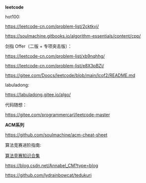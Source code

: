 **leetcode**

hot100:

https://leetcode-cn.com/problem-list/2cktkvj/

https://soulmachine.gitbooks.io/algorithm-essentials/content/cpp/

剑指 Offer（二版 + 专项突击版）：

https://leetcode-cn.com/problem-list/xb9nqhhg/

https://leetcode-cn.com/problem-list/e8X3pBZi/

https://gitee.com/Doocs/leetcode/blob/main/lcof2/README.md

labuladong: 

https://labuladong.gitee.io/algo/

代码随想：

https://gitee.com/programmercarl/leetcode-master

**ACM系列**

https://github.com/soulmachine/acm-cheat-sheet

算法竞赛进阶指南: 

[算法竞赛知识合集](https://blog.csdn.net/weixin_45697774/article/details/105603064)

https://blog.csdn.net/Annabel_CM?type=blog

https://github.com/lydrainbowcat/tedukuri

